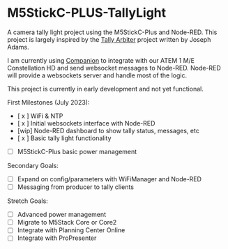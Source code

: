 # M5StickC-PLUS-TallyLight
A camera tally light project using the M5StickC-Plus and Node-RED. This project is largely inspired by the [Tally Arbiter](http://tallyarbiter.com/) project written by Joseph Adams.

I am currently using [Companion](https://bitfocus.io/companion) to integrate with our ATEM 1 M/E Constellation HD and send websocket messages to Node-RED. Node-RED will provide a websockets server and handle most of the logic.

This project is currently in early development and not yet functional.

First Milestones (July 2023):
- [ x ] WiFi & NTP
- [ x ] Initial websockets interface with Node-RED
- [wip] Node-RED dashboard to show tally status, messages, etc
- [ x ] Basic tally light functionality
- [   ] M5StickC-Plus basic power management

Secondary Goals:
- [   ] Expand on config/parameters with WiFiManager and Node-RED
- [   ] Messaging from producer to tally clients

Stretch Goals:
- [   ] Advanced power management
- [   ] Migrate to M5Stack Core or Core2
- [   ] Integrate with Planning Center Online
- [   ] Integrate with ProPresenter
